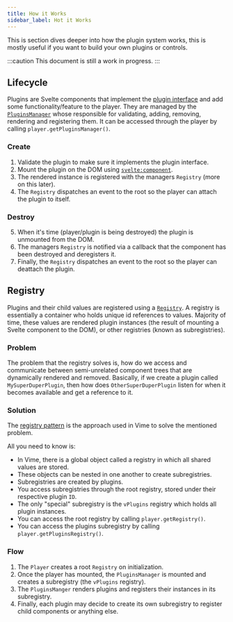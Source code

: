```yaml
---
title: How it Works
sidebar_label: Hot it Works
---
```


This is section dives deeper into how the plugin system works, this is mostly useful if you want to
build your own plugins or controls.

:::caution
This document is still a work in progress.
:::

## Lifecycle

Plugins are Svelte components that implement the [plugin interface](../complete/api/plugin.md) and
add some functionality/feature to the player. They are managed by the [`PluginsManager`](../complete/api/plugins-manager.md)
whose responsible for validating, adding, removing, rendering and registering them. It can be accessed through the player
by calling `player.getPluginsManager()`.

### Create

1. Validate the plugin to make sure it implements the plugin interface.
2. Mount the plugin on the DOM using [`svelte:component`][svelte-component].
3. The rendered instance is registered with the managers `Registry` (more on this later).
4. The `Registry` dispatches an event to the root so the player can attach the plugin to itself.

### Destroy

5. When it's time (player/plugin is being destroyed) the plugin is unmounted from the DOM.
6. The managers `Registry` is notified via a callback that the component has been destroyed and deregisters it.
7. Finally, the `Registry` dispatches an event to the root so the player can deattach the plugin.

[svelte-component]: https://svelte.dev/docs#svelte_component

## Registry

Plugins and their child values are registered using a [`Registry`](../complete/api/registry.md). A registry
is essentially a container who holds unique id references to values. Majority of time, these values are
rendered plugin instances (the result of mounting a Svelte component to the DOM), or other registries (known as subregistries).

### Problem

The problem that the registry solves is, how do we access and communicate between semi-unrelated
component trees that are dynamically rendered and removed. Basically, if we create a plugin called
`MySuperDuperPlugin`, then how does `OtherSuperDuperPlugin` listen for when it becomes
available and get a reference to it.

### Solution

The [registry pattern][wiki-registry-pattern] is the approach used in Vime to solve the mentioned problem.

All you need to know is:

- In Vime, there is a global object called a registry in which all shared values are stored.
- These objects can be nested in one another to create subregistries.
- Subregistries are created by plugins.
- You access subregistries through the root registry, stored under their respective plugin `ID`.
- The only "special" subregistry is the `vPlugins` registry which holds all plugin instances.
- You can access the root registry by calling `player.getRegistry()`.
- You can access the plugins subregistry by calling `player.getPluginsRegistry()`.

[wiki-registry-pattern]: https://wiki.c2.com/?RegistryPattern

### Flow

1. The `Player` creates a root `Registry` on initialization.
2. Once the player has mounted, the `PluginsManager` is mounted and creates a subregistry (the `vPlugins` registry).
3. The `PluginsManger` renders plugins and registers their instances in its subregistry.
4. Finally, each plugin may decide to create its own subregistry to register child components or anything else.
